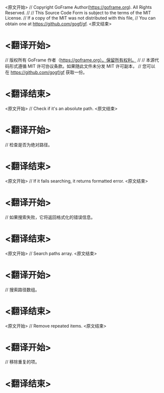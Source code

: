 
<原文开始>
// Copyright GoFrame Author(https://goframe.org). All Rights Reserved.
//
// This Source Code Form is subject to the terms of the MIT License.
// If a copy of the MIT was not distributed with this file,
// You can obtain one at https://github.com/gogf/gf.
<原文结束>

# <翻译开始>
// 版权所有 GoFrame 作者（https://goframe.org）。保留所有权利。
//
// 本源代码形式遵循 MIT 许可协议条款。如果随此文件未分发 MIT 许可副本，
// 您可以在 https://github.com/gogf/gf 获取一份。
# <翻译结束>


<原文开始>
// Check if it's an absolute path.
<原文结束>

# <翻译开始>
// 检查是否为绝对路径。
# <翻译结束>

















<原文开始>
// If it fails searching, it returns formatted error.
<原文结束>

# <翻译开始>
// 如果搜索失败，它将返回格式化的错误信息。
# <翻译结束>


<原文开始>
// Search paths array.
<原文结束>

# <翻译开始>
// 搜索路径数组。
# <翻译结束>


<原文开始>
// Remove repeated items.
<原文结束>

# <翻译开始>
// 移除重复的项。
# <翻译结束>

